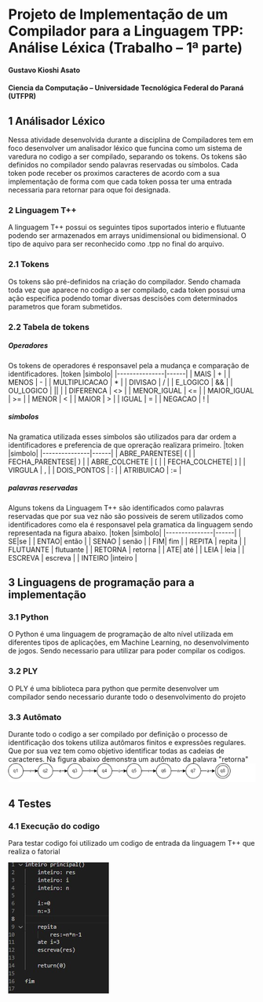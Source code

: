 # Projeto de Implementação de um Compilador para a Linguagem TPP: Análise Léxica (Trabalho – 1ª parte)
#### Gustavo Kioshi Asato
#### Ciencia da Computação – Universidade Tecnológica Federal do Paraná (UTFPR)
## 1 Análisador Léxico
Nessa atividade desenvolvida durante a disciplina de Compiladores tem em foco desenvolver um analisador léxico que funcina como um sistema de varedura no codigo a ser compilado, separando os tokens. Os tokens são definidos no compilador sendo palavras reservadas ou símbolos. Cada token pode receber os proximos caracteres de acordo com a sua implementação de forma com que cada token possa ter uma entrada necessaria para retornar para oque foi designada.
### 2 Linguagem T++
A linguagem T++ possui os seguintes tipos suportados interio e flutuante podendo ser armazenados em arrays unidimensional ou bidimensional. O tipo de aquivo para ser reconhecido como .tpp no final do arquivo.
### 2.1 Tokens
Os tokens são pré-definidos na criação do compilador. Sendo chamada toda vez que aparece no codigo a ser compilado, cada token possui uma ação especifica podendo tomar diversas descisões com determinados parametros que foram submetidos.
### 2.2 Tabela de tokens

##### Operadores
Os tokens de operadores é responsavel pela a mudança e comparação de identificadores. 
|token          |simbolo|
|---------------|------|
| MAIS          | +    |
| MENOS         | -    |
| MULTIPLICACAO | *    |
| DIVISAO       | /    |
| E_LOGICO      | &&   |
| OU_LOGICO     | \|\| |
| DIFERENCA     | <>   |
| MENOR_IGUAL   | <=   |
| MAIOR_IGUAL   | >=   |
| MENOR         | <    |
| MAIOR         | >    |
| IGUAL         | =    |
| NEGACAO       | !    |

##### simbolos
Na gramatica utilizada esses simbolos são utilizados para dar ordem a identificadores e preferencia de que opreração realizara primeiro.
|token          |simbolo|
|---------------|------|
| ABRE_PARENTESE| (    |
| FECHA_PARENTESE| )    |
| ABRE_COLCHETE | [    |
| FECHA_COLCHETE|  ]   |
| VIRGULA      | ,   |
| DOIS_PONTOS    | :  |
| ATRIBUICAO     | :=  |

##### palavras reservadas
Alguns tokens da Linguagem T++ são identificados como palavras reservadas que por sua vez não são possiveis de serem utilizados como identificadores como ela é responsavel pela gramatica da linguagem sendo representada na figura abaixo.
|token          |simbolo|
|---------------|------|
| SE|se   |
| ENTAO| então   |
| SENAO | senão   |
| FIM| fim  |
| REPITA      | repita  |
| FLUTUANTE    | flutuante |
| RETORNA     | retorna |
| ATE| até  |
| LEIA      | leia  |
| ESCREVA    | escreva  |
| INTEIRO     |inteiro |

## 3 Linguagens de programação para a implementação
### 3.1 Python
O Python é uma linguagem de programação de alto nível utilizada em diferentes tipos de aplicações, em Machine Learning, no desenvolvimento de jogos. Sendo necessario para utilizar para poder compilar os codigos.
### 3.2 PLY
O PLY é uma biblioteca para python que permite desenvolver um compilador sendo necessario durante todo o desenvolvimento do projeto 
### 3.3 Autômato
Durante todo o codigo a ser compilado por definição o processo de identificação dos tokens utiliza autômaros finitos e expressões regulares. Que por sua vez tem como objetivo identificar todas as cadeias de caracteres.
Na figura abaixo demonstra um autômato da palavra "retorna"
![alt text](teste.drawio.png)

## 4 Testes
### 4.1 Execução do codigo
Para testar codigo foi utilizado um codigo de entrada da linguagem T++ que realiza o fatorial

![alt text](fatoral.jpg)
